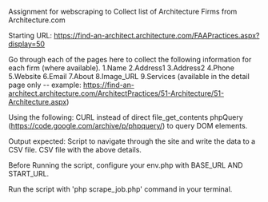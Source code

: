 Assignment for webscraping to Collect list of Architecture Firms from Architecture.com

Starting URL: https://find-an-architect.architecture.com/FAAPractices.aspx?display=50

Go through each of the pages here to collect the following information for each firm (where available).
1.Name
2.Address1 
3.Address2
4.Phone
5.Website
6.Email
7.About
8.Image_URL
9.Services (available in the detail page only -- example: https://find-an-architect.architecture.com/ArchitectPractices/51-Architecture/51-Architecture.aspx)

Using the following:
CURL instead of direct file_get_contents
phpQuery (https://code.google.com/archive/p/phpquery/) to query DOM elements.

Output expected:
Script to navigate through the site and write the data to a CSV file.
CSV file with the above details.

Before Running the script, configure your env.php with BASE_URL AND START_URL.

Run the script with 'php scrape_job.php' command in your terminal.



